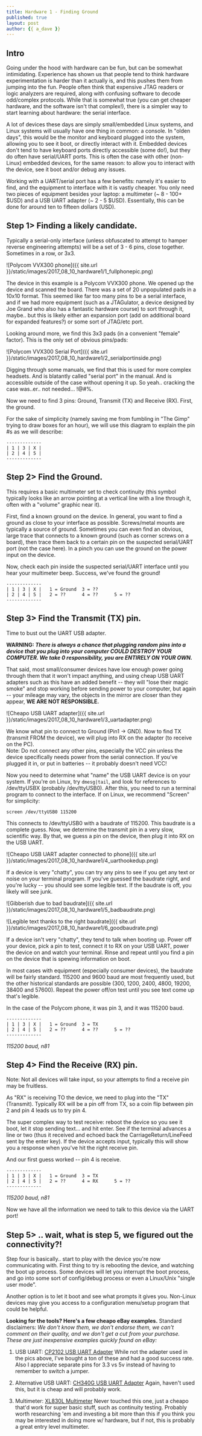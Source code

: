 ```yaml
---
title: Hardware 1 - Finding Ground
published: true
layout: post
author: {{ a_dave }}
---
```


## Intro

Going under the hood with hardware can be fun, but can be somewhat intimidating.  Experience has shown us that people tend to think hardware experimentation is harder than it actually is, and this pushes them from jumping into the fun. People often think that expensive JTAG readers or logic analyzers are required, along with confusing software to decode odd/complex protocols.  While that is somewhat true (you can get cheaper hardware, and the software isn't that complex!), there is a simpler way to start learning about hardware: the serial interface.

A lot of devices these days are simply small/embedded Linux systems, and Linux systems will usually have one thing in common: a console.  In "olden days", this would be the monitor and keyboard plugged into the system, allowing you to see it boot, or directly interact with it. Embedded devices don't tend to have keyboard ports directly accessible (some do!), but they do often have serial/UART ports.   This is often the case with other (non-Linux) embedded devices, for the same reason: to allow you to interact with the device, see it boot and/or debug any issues.

Working with a UART/serial port has a few benefits: namely it's easier to find, and the equipment to interface with it is vastly cheaper.   You only need two pieces of equipment besides your laptop: a multimeter (~ 8 - 100+ $USD) and a USB UART adapter (~ 2 - 5 $USD). Essentially, this can be done for around ten to fifteen dollars (USD).



## Step 1> Finding a likely candidate. 

Typically a serial-only interface (unless obfuscated to attempt to hamper reverse engineering attempts) will be a set of 3 - 6 pins, close together.  Sometimes in a row, or 3x3.   

![Polycom VVX300 phone]({{ site.url }}/static/images/2017_08_10_hardware1/1_fullphonepic.png)

The device in this example is a Polycom VVX300 phone.	  We opened up the device and scanned the board.   There was a set of 20 unpopulated pads in a 10x10 format.  This seemed like far too many pins to be a serial interface, and if we had more equipment (such as a JTAGulator, a device designed by Joe Grand who also has a fantastic hardware course) to sort through it, maybe.. but this is likely either an expansion port (add on additional board for expanded features?) or some sort of JTAG/etc port.

Looking around more, we find this 3x3 pads (in a convenient "female" factor).    This is the only set of obvious pins/pads:

![Polycom VVX300 Serial Port]({{ site.url }}/static/images/2017_08_10_hardware1/2_serialportinside.png)

Digging through some manuals, we find that this is used for more complex headsets.  And is blatantly called "serial port" in the manual.   And is accessible outside of the case without opening it up.  So yeah.. cracking the case was..er.. not needed... !@#%.

Now we need to find 3 pins: Ground, Transmit (TX) and Receive (RX).   First, the ground.

For the sake of simplicity (namely saving me from fumbling in "The Gimp" trying to draw boxes for an hour), we will use this diagram to explain the pin #s as we will describe:

```
-------------
| 1 | 3 | X |
| 2 | 4 | 5 |
-------------
```



## Step 2> Find the Ground.

This requires a basic multimeter set to check continuity (this symbol typically looks like an arrow pointing at a vertical line with a line through it, often with a "volume" graphic near it).   

First, find a known ground on the device.  In general, you want to find a ground as close to your interface as possible.  Screws/metal mounts are typically a source of ground.  Sometimes you can even find an obvious, large trace that connects to a known ground (such as corner screws on a board), then trace them back to a certain pin on the suspected serial/UART port (not the case here).  In a pinch you can use the ground on the power input on the device.

Now, check each pin inside the suspected serial/UART interface until you hear your multimeter beep.
Success, we've found the ground!

```
-------------
| 1 | 3 | X |	1 = Ground	3 = ??
| 2 | 4 | 5 |	2 = ??		4 = ??		5 = ??
-------------
```



## Step 3> Find the Transmit (TX) pin.

Time to bust out the UART USB adapter.   

**WARNING:  _There is always a chance that plugging random pins into a device that you plug into your computer COULD DESTROY YOUR COMPUTER.   We take 0 responsibility, you are ENTIRELY ON YOUR OWN._**

That said, most small/consumer devices have low enough power going through them that it won't impact anything, and using cheap USB UART adapters such as this have an added benefit -- they will "lose their magic smoke" and stop working before sending power to your computer, but again -- your mileage may vary, the objects in the mirror are closer than they appear, **WE ARE NOT RESPONSIBLE.**

![Cheapo USB UART adapter]({{ site.url }}/static/images/2017_08_10_hardware1/3_uartadapter.png)

We know what pin to connect to Ground (Pin1 -> GND).   Now to find TX (transmit FROM the device), we will plug into RX on the adapter (to receive on the PC).  
Note: Do not connect any other pins, especially the VCC pin unless the device specifically needs power from the serial connection.  If you've plugged it in, or put in batteries -- it probably doesn't need VCC!

Now you need to determine what "name" the USB UART device is on your system.  If you're on Linux, try ```dmesg|tail```, and look for references to /dev/ttyUSBX (probably /dev/ttyUSB0).   After this, you need to run a terminal program to connect to the interface.  If on Linux, we recommend "Screen" for simplicity:

```
screen /dev/ttyUSB0 115200
```

This connects to /dev/ttyUSB0 with a baudrate of 115200.   This baudrate is a complete guess. Now, we determine the transmit pin in a very slow, scientific way.   By that, we guess a pin on the device, then plug it into RX on the USB UART.

![Cheapo USB UART adapter connected to phone]({{ site.url }}/static/images/2017_08_10_hardware1/4_uarthookedup.png)

If a device is very "chatty", you can try any pins to see if you get any text or noise on your terminal program. If you've guessed the baudrate right, and you're lucky -- you should see some legible text.  If the baudrate is off, you likely will see junk.

![Gibberish due to bad baudrate]({{ site.url }}/static/images/2017_08_10_hardware1/5_badbaudrate.png)

![Legible text thanks to the right baudrate]({{ site.url }}/static/images/2017_08_10_hardware1/6_goodbaudrate.png)

If a device isn't very "chatty", they tend to talk when booting up.   Power off your device, pick a pin to test, connect it to RX on your USB UART, power the device on and watch your terminal.   Rinse and repeat until you find a pin on the device that is spewing information on boot.

In most cases with equipment (especially consumer devices), the baudrate will be fairly standard.  115200 and 9600 baud are most frequently used, but the other historical standards are possible (300, 1200, 2400, 4800, 19200, 38400 and 57600).   Repeat the power off/on test until you see text come up that's legible.

In the case of the Polycom phone, it was pin 3, and it was 115200 baud.

```
-------------
| 1 | 3 | X |	1 = Ground	3 = TX
| 2 | 4 | 5 |	2 = ??		4 = ??		5 = ??
-------------
```
_115200 baud, n81_



## Step 4> Find the Receive (RX) pin.
Note: Not all devices will take input, so your attempts to find a receive pin may be fruitless.

As "RX" is receiving TO the device, we need to plug into the "TX" (Transmit).  Typically RX will be a pin off from TX, so a coin flip between pin 2 and pin 4 leads us to try pin 4.

The super complex way to test receive:  reboot the device so you see it boot, let it stop sending text... and hit enter.  See if the terminal advances a line or two (thus it received and echoed back the CarriageReturn/LineFeed sent by the enter key).   If the device accepts input, typically this will show you a response when you've hit the right receive pin.

And our first guess worked -- pin 4 is receive.

```
-------------
| 1 | 3 | X |	1 = Ground	3 = TX
| 2 | 4 | 5 |	2 = ??		4 = RX		5 = ??
-------------
```
_115200 baud, n81_

Now we have all the information we need to talk to this device via the UART port!



## Step 5> .. wait, what is step 5, we figured out the connectivity?!
Step four is basically.. start to play with the device you're now communicating with.
First thing to try is rebooting the device, and watching the boot up process.  Some devices will let you interrupt the boot process, and go into some sort of config/debug process or even a Linux/Unix "single user mode".   

Another option is to let it boot and see what prompts it gives you.  Non-Linux devices may give you access to a configuration menu/setup program that could be helpful.



**Looking for the tools?   Here's a few cheapo eBay examples.** 
Standard disclaimers:
_We don't know them, we don't endorse them, we can't comment on their quality, and we don't get a cut from your purchase.   These are just inexpensive examples quickly found on eBay:_

1. USB UART: [CP2102 USB UART Adapter](http://www.ebay.com/itm/USB-2-0-to-TTL-UART-6PIN-CP2102-Module-Serial-Converter-T1-/252583963023)
While not the adapter used in the pics above, I've bought a ton of these and had a good success rate.
Also I appreciate separate pins for 3.3 vs 5v instead of having to remember to switch a jumper.

2. Alternative USB UART: [CH340G USB UART Adapter](http://www.ebay.com/itm/Adapter-STC-USB-TTL-CH340G-Converter-Module-replace-PL2303-CP2102-Z3-New-Design-/391646300972) 
Again, haven't used this, but it is cheap and will probably work.

3. Multimeter: [XL830L Multimeter](http://www.ebay.com/itm/New-Digital-Multimeter-XL830L-Volt-Meter-Ammeter-Ohmmeter-Yellow-Tester-LOT-FLY/302328602729)
Never touched this one, just a cheapo that'd work for super basic stuff, such as continuity testing.
Probably worth researching 'em and investing a bit more than this if you think you may be interested in doing more w/ hardware, but if not, this is probably a great entry level multimeter.
